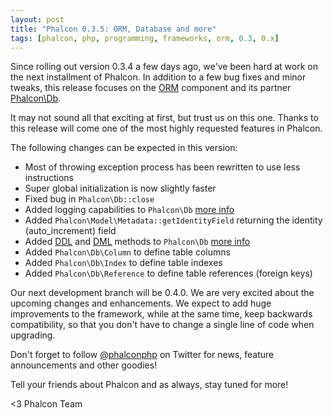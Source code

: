 ```yaml
---
layout: post
title: "Phalcon 0.3.5: ORM, Database and more"
tags: [phalcon, php, programming, frameworks, orm, 0.3, 0.x]
---
```


Since rolling out version 0.3.4 a few days ago, we've been hard at work on the next installment of Phalcon. In addition to a few bug fixes and minor tweaks, this release focuses on the [ORM](https://docs.phalconphp.com/en/latest/reference/models.html) component and its partner [Phalcon\Db](https://docs.phalconphp.com/en/latest/api/Phalcon_Db.html).

It may not sound all that exciting at first, but trust us on this one. Thanks to this release will come one of the most highly requested features in Phalcon. 

The following changes can be expected in this version:

<!--more-->
- Most of throwing exception process has been rewritten to use less instructions
- Super global initialization is now slightly faster
- Fixed bug in `Phalcon\Db::close`
- Added logging capabilities to `Phalcon\Db` [more info](https://docs.phalconphp.com/en/latest/reference/models.html#logging-low-level-sql-statements)
- Added `Phalcon\Model\Metadata::getIdentityField` returning the identity (auto_increment) field
- Added [DDL](http://en.wikipedia.org/wiki/Data_Definition_Language) and [DML](http://en.wikipedia.org/wiki/Data_Manipulation_Language) methods to `Phalcon\Db` 
  [more info](https://docs.phalconphp.com/en/latest/reference/db.html#creating-altering-dropping-tables)
- Added `Phalcon\Db\Column` to define table columns
- Added `Phalcon\Db\Index` to define table indexes
- Added `Phalcon\Db\Reference` to define table references (foreign keys)

Our next development branch will be 0.4.0. We are very excited about the upcoming changes and enhancements. We expect to add huge improvements to the framework, while at the same time, keep backwards compatibility, so that you don't have to change a single line of code when upgrading.

Don't forget to follow [@phalconphp](https://twitter.com/#/phalconphp) on Twitter for news, feature announcements and other goodies! 

Tell your friends about Phalcon and as always, stay tuned for more!


<3 Phalcon Team
